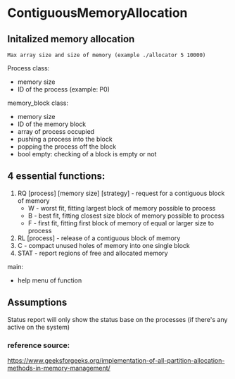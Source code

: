 # ContiguousMemoryAllocation
## Initalized memory allocation
	Max array size and size of memory (example ./allocator 5 10000)

Process class:
- memory size
- ID of the process (example: P0)

memory_block class:
- memory size
- ID of the memory block
- array of process occupied
- pushing a process into the block
- popping the process off the block
- bool empty: checking of a block is empty or not

## 4 essential functions:
1. RQ [process] [memory size] [strategy] - request for a contiguous block of memory
	- W - worst fit, fitting largest block of memory possible to process
	- B - best fit, fitting closest size block of memory possible to process
	- F - first fit, fitting first block of memory of equal or larger size to process
2. RL [process] - release of a contiguous block of memory
3. C - compact unused holes of memory into one single block
4. STAT - report regions of free and allocated memory

main:
- help menu of function

## Assumptions
Status report will only show the status base on the processes (if there's any active on the system)

### reference source:
https://www.geeksforgeeks.org/implementation-of-all-partition-allocation-methods-in-memory-management/